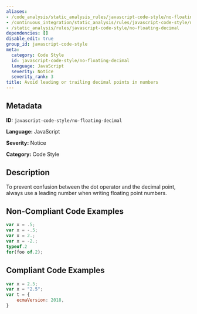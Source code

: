 ```yaml
---
aliases:
- /code_analysis/static_analysis_rules/javascript-code-style/no-floating-decimal
- /continuous_integration/static_analysis/rules/javascript-code-style/no-floating-decimal
- /static_analysis/rules/javascript-code-style/no-floating-decimal
dependencies: []
disable_edit: true
group_id: javascript-code-style
meta:
  category: Code Style
  id: javascript-code-style/no-floating-decimal
  language: JavaScript
  severity: Notice
  severity_rank: 3
title: Avoid leading or trailing decimal points in numbers
---
```

<!--  SOURCED FROM https://github.com/DataDog/datadog-static-analyzer-rule-docs -->


## Metadata
**ID:** `javascript-code-style/no-floating-decimal`

**Language:** JavaScript

**Severity:** Notice

**Category:** Code Style

## Description
To prevent confusion between the dot operator and the decimal point, always use a leading number when writing floating point numbers.

## Non-Compliant Code Examples
```javascript
var x = .5;
var x = -.5;
var x = 2.;
var x = -2.;
typeof.2
for(foo of.2);
```

## Compliant Code Examples
```javascript
var x = 2.5;
var x = "2.5";
var t = {
    ecmaVersion: 2018,
}
```
